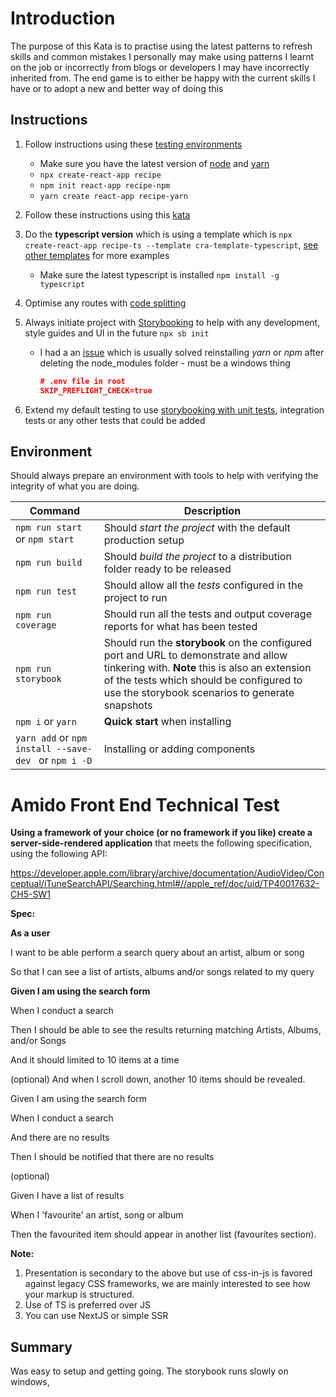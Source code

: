 # Introduction

The purpose of this Kata is to practise using the latest patterns to refresh skills and common mistakes I personally may make using patterns I learnt on the job or incorrectly from blogs or developers I may have incorrectly inherited from. The end game is to either be happy with the current skills I have or to adopt a new and better way of doing this

## Instructions

1. Follow instructions using these [testing environments](https://reactjs.org/docs/testing-environments.html)
    - Make sure you have the latest version of [node](https://nodejs.org/en/) and [yarn](https://classic.yarnpkg.com/en/)
    - `npx create-react-app recipe`
    - `npm init react-app recipe-npm`
    - `yarn create react-app recipe-yarn`
    
2. Follow these instructions using this [kata](https://reactjs.org/docs/testing-recipes.html)

3. Do the **typescript version** which is using a template which is `npx create-react-app recipe-ts --template cra-template-typescript`, [see other templates](https://www.npmjs.com/search?q=cra-template-*&page=0&perPage=20) for more examples

    - Make sure the latest typescript is installed `npm install -g typescript`

4. Optimise any routes with [code splitting](https://reactjs.org/docs/code-splitting.html#route-based-code-splitting)

5. Always initiate project with [Storybooking](https://storybook.js.org/docs/react/get-started/install) to help with any development, style guides and UI in the future `npx sb init`

    - I had a an [issue](https://stackoverflow.com/questions/60964631/create-react-app-requires-a-dependency-babel-loader-8-1-0) which is usually solved reinstalling *yarn* or *npm* after deleting the node_modules folder - must be a windows thing

      ```json
      # .env file in root
      SKIP_PREFLIGHT_CHECK=true
      ```
    
6. Extend my default testing to use [storybooking with unit tests](https://storybook.js.org/docs/react/workflows/testing-with-storybook), integration tests or any other tests that could be added

## Environment

Should always prepare an environment with tools to  help with verifying the integrity of what you are doing.

| Command                                               | Description                                                  |
| ----------------------------------------------------- | ------------------------------------------------------------ |
| `npm run start` or `npm start`                        | Should *start the project* with the default production setup |
| `npm run build`                                       | Should *build the project* to a distribution folder ready to be released |
| `npm run test`                                        | Should allow all the *tests* configured in the project to run |
| `npm run coverage`                                    | Should run all the tests and output coverage reports for what has been tested |
| `npm run storybook`                                   | Should run the **storybook** on the configured port and URL to demonstrate and allow tinkering with. **Note** this is also an extension of the tests which should be configured to use the storybook scenarios to generate snapshots |
| `npm i` or `yarn`                                     | **Quick start** when installing                              |
| `yarn add` or `npm install --save-dev ` or `npm i -D` | Installing or adding components                              |



# **Amido Front End Technical Test**



**Using a framework of your choice (or no framework if you like) create a server-side-rendered application** that meets the following specification, using the following API:



https://developer.apple.com/library/archive/documentation/AudioVideo/Conceptual/iTuneSearchAPI/Searching.html#//apple_ref/doc/uid/TP40017632-CH5-SW1



**Spec:**

**As a user**

I want to be able perform a search query about an artist, album or song

So that I can see a list of artists, albums and/or songs related to my query



**Given I am using the search form**

When I conduct a search

Then I should be able to see the results returning matching Artists, Albums, and/or Songs

And it should limited to 10 items at a time

(optional) And when I scroll down, another 10 items should be revealed.



Given I am using the search form

When I conduct a search

And there are no results

Then I should be notified that there are no results



(optional)

Given I have a list of results

When I 'favourite' an artist, song or album

Then the favourited item should appear in another list (favourites section).



**Note:**

1. Presentation is secondary to the above but use of css-in-js is favored against legacy CSS frameworks, we are mainly interested to see how your markup is structured.
2. Use of TS is preferred over JS
3. You can use NextJS or simple SSR

## Summary

Was easy to setup and getting going. The storybook runs slowly on windows, 
